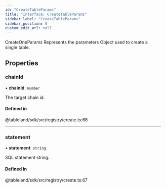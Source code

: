 ```yaml
---
id: "CreateTableParams"
title: "Interface: CreateTableParams"
sidebar_label: "CreateTableParams"
sidebar_position: 0
custom_edit_url: null
---
```


CreateOneParams Represents the parameters Object used to create a single table.

## Properties

### chainId

• **chainId**: `number`

The target chain id.

#### Defined in

@tableland/sdk/src/registry/create.ts:68

___

### statement

• **statement**: `string`

SQL statement string.

#### Defined in

@tableland/sdk/src/registry/create.ts:67
